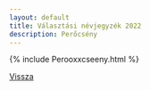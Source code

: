 ```yaml
---
layout: default
title: Választási névjegyzék 2022
description: Perőcsény
---
```


{% include Perooxxcseeny.html %}

[Vissza](./)
